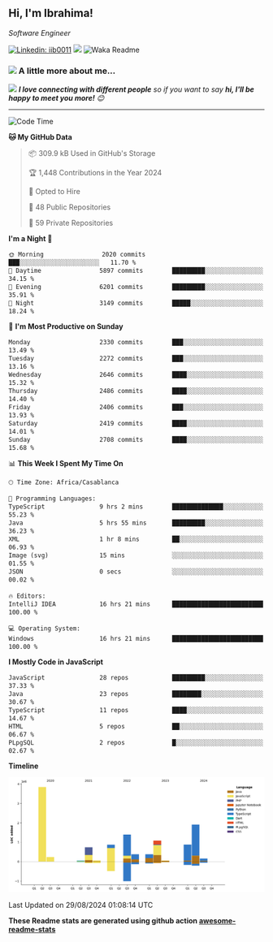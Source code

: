 <h2>Hi, I'm Ibrahima! </h2>
<p><em>Software Engineer 
</em></p>


[![Linkedin: iib0011](https://img.shields.io/badge/-iib0011-blue?style=flat-square&logo=Linkedin&logoColor=white&link=https://www.linkedin.com/in/iib0011/)](https://www.linkedin.com/in/iib0011/)
![](https://visitor-badge.glitch.me/badge?page_id=iib0011)
![Waka Readme](https://github.com/iib0011/iib0011/workflows/Waka%20Readme/badge.svg)


### <img src="https://media.giphy.com/media/VgCDAzcKvsR6OM0uWg/giphy.gif" width="50"> A little more about me...  


<img src="https://media.giphy.com/media/LnQjpWaON8nhr21vNW/giphy.gif" width="60"> <em><b>I love connecting with different people</b> so if you want to say <b>hi, I'll be happy to meet you more!</b> 😊</em>

---
<!--START_SECTION:waka-->
![Code Time](http://img.shields.io/badge/Code%20Time-3%2C728%20hrs%2031%20mins-blue)

**🐱 My GitHub Data** 

> 📦 309.9 kB Used in GitHub's Storage 
 > 
> 🏆 1,448 Contributions in the Year 2024
 > 
> 💼 Opted to Hire
 > 
> 📜 48 Public Repositories 
 > 
> 🔑 59 Private Repositories 
 > 
**I'm a Night 🦉** 

```text
🌞 Morning                2020 commits        ███░░░░░░░░░░░░░░░░░░░░░░   11.70 % 
🌆 Daytime                5897 commits        █████████░░░░░░░░░░░░░░░░   34.15 % 
🌃 Evening                6201 commits        █████████░░░░░░░░░░░░░░░░   35.91 % 
🌙 Night                  3149 commits        █████░░░░░░░░░░░░░░░░░░░░   18.24 % 
```
📅 **I'm Most Productive on Sunday** 

```text
Monday                   2330 commits        ███░░░░░░░░░░░░░░░░░░░░░░   13.49 % 
Tuesday                  2272 commits        ███░░░░░░░░░░░░░░░░░░░░░░   13.16 % 
Wednesday                2646 commits        ████░░░░░░░░░░░░░░░░░░░░░   15.32 % 
Thursday                 2486 commits        ████░░░░░░░░░░░░░░░░░░░░░   14.40 % 
Friday                   2406 commits        ███░░░░░░░░░░░░░░░░░░░░░░   13.93 % 
Saturday                 2419 commits        ████░░░░░░░░░░░░░░░░░░░░░   14.01 % 
Sunday                   2708 commits        ████░░░░░░░░░░░░░░░░░░░░░   15.68 % 
```


📊 **This Week I Spent My Time On** 

```text
🕑︎ Time Zone: Africa/Casablanca

💬 Programming Languages: 
TypeScript               9 hrs 2 mins        ██████████████░░░░░░░░░░░   55.23 % 
Java                     5 hrs 55 mins       █████████░░░░░░░░░░░░░░░░   36.23 % 
XML                      1 hr 8 mins         ██░░░░░░░░░░░░░░░░░░░░░░░   06.93 % 
Image (svg)              15 mins             ░░░░░░░░░░░░░░░░░░░░░░░░░   01.55 % 
JSON                     0 secs              ░░░░░░░░░░░░░░░░░░░░░░░░░   00.02 % 

🔥 Editors: 
IntelliJ IDEA            16 hrs 21 mins      █████████████████████████   100.00 % 

💻 Operating System: 
Windows                  16 hrs 21 mins      █████████████████████████   100.00 % 
```

**I Mostly Code in JavaScript** 

```text
JavaScript               28 repos            █████████░░░░░░░░░░░░░░░░   37.33 % 
Java                     23 repos            ████████░░░░░░░░░░░░░░░░░   30.67 % 
TypeScript               11 repos            ████░░░░░░░░░░░░░░░░░░░░░   14.67 % 
HTML                     5 repos             ██░░░░░░░░░░░░░░░░░░░░░░░   06.67 % 
PLpgSQL                  2 repos             █░░░░░░░░░░░░░░░░░░░░░░░░   02.67 % 
```



**Timeline**

![Lines of Code chart](https://raw.githubusercontent.com/iib0011/iib0011/master/assets/bar_graph.png)


 Last Updated on 29/08/2024 01:08:14 UTC
<!--END_SECTION:waka-->

**These Readme stats are generated using github action [awesome-readme-stats](https://github.com/iib0011/waka-readme-stats)**
